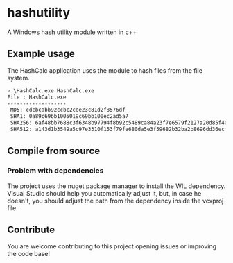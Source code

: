# hashutility
A Windows hash utility module written in c++ 
## Example usage
The HashCalc application uses the module to hash files from the file system.
```sh
>.\HashCalc.exe HashCalc.exe
File : HashCalc.exe
-------------------
 MD5: cdcbcabb92ccbc2cee23c81d2f8576df
 SHA1: 0a89c69bb1005019c69bb100ec2ad5a7
 SHA256: 6af48bb7688c3f6348b97794f8b92c5489ca84a23f7e6579f2127a20d85f40
 SHA512: a143d1b3549a5c97e3310f153f79fe680da5e3f59682b32ba2b8696dd36ecfa6a9fffa72a019871743bc12f59330f5c382d0ece0f43c5baa0b26622bc9c
 ```
 ## Compile from source
 ### Problem with dependencies
 The project uses the nuget package manager to install the WIL dependency. Visual Studio should help you automatically adjust it, but, in case he doesn't, you should adjust the path from the dependency inside the vcxproj file.
 
 ## Contribute
 You are welcome contributing to this project opening issues or improving the code base!
